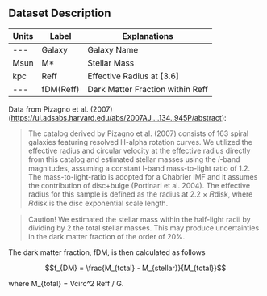 ## Dataset Description


| Units | Label         | Explanations                       |
|-------|---------------|------------------------------------|
| ---   | Galaxy        | Galaxy Name                        |
| Msun  | M*            | Stellar Mass                       |
| kpc   | Reff          | Effective Radius at [3.6]          |
| ---   | fDM(Reff)     | Dark Matter Fraction within Reff   |



Data from Pizagno et al. (2007) (https://ui.adsabs.harvard.edu/abs/2007AJ....134..945P/abstract):

> The catalog derived by Pizagno et al. (2007) consists of 163 spiral galaxies featuring resolved H-alpha rotation curves. We utilized the 
effective radius and circular velocity at the effective radius directly from this catalog and estimated stellar masses using the 𝑖-band
magnitudes, assuming a constant I-band mass-to-light ratio of 1.2. The mass-to-light-ratio is adopted for a Chabrier IMF and it assumes the 
contribution of disc+bulge (Portinari et al. 2004). The effective radius for this sample is defined as the radius at 2.2 × 𝑅disk, where 𝑅disk 
is the disc exponential scale length.


> Caution! We estimated the stellar mass within the half-light radii by dividing by 2 the total stellar masses. This may produce uncertainties
in the dark matter fraction of the order of 20%.

The dark matter fraction, fDM, is then calculated as follows

$$f_{DM} = \frac{M_{total} - M_{stellar}}{M_{total}}$$

where M_{total} = Vcirc^2 Reff / G.